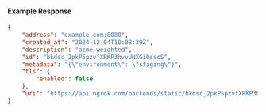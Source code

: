 <!-- Code generated for API Clients. DO NOT EDIT. -->

#### Example Response

```json
{
	"address": "example.com:8080",
	"created_at": "2024-12-04T10:08:39Z",
	"description": "acme weighted",
	"id": "bkdsc_2pkP5pzvfXRKP3hvvUNXGiOsscS",
	"metadata": "{\"environment\": \"staging\"}",
	"tls": {
		"enabled": false
	},
	"uri": "https://api.ngrok.com/backends/static/bkdsc_2pkP5pzvfXRKP3hvvUNXGiOsscS"
}
```
